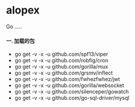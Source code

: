 # alopex
Go .....

#### 一. 加载的包
* go get -v -x -u github.com/spf13/viper
* go get -v -x -u github.com/robfig/cron
* go get -v -x -u github.com/gorilla/mux
* go get -v -x -u github.com/grsmv/inflect
* go get -v -x -u github.com/fwhezfwhez/jwt
* go get -v -x -u github.com/gorilla/websocket
* go get -v -x -u github.com/silenceper/gowatch
* go get -v -x -u github.com/go-sql-driver/mysql
